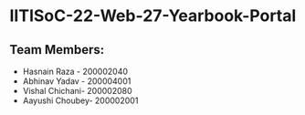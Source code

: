 # IITISoC-22-Web-27-Yearbook-Portal

## Team Members:
- Hasnain Raza - 200002040
- Abhinav Yadav - 200004001
- Vishal Chichani- 200002080
- Aayushi Choubey- 200002001

